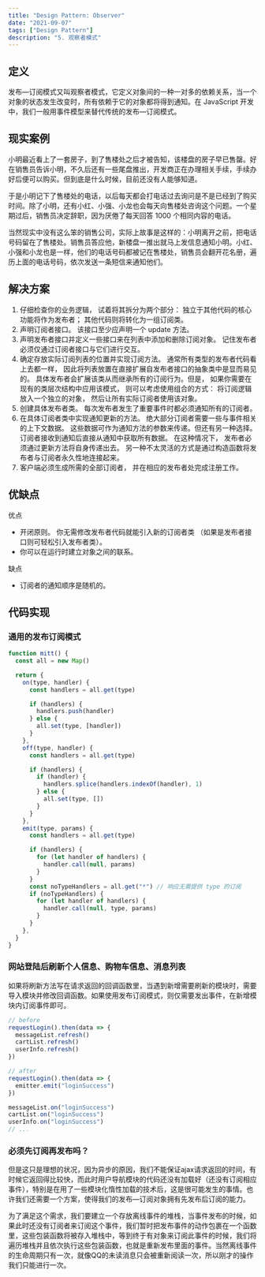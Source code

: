 ```yaml
---
title: "Design Pattern: Observer"
date: "2021-09-07"
tags: ["Design Pattern"]
description: "5. 观察者模式"
---
```


## 定义

发布—订阅模式又叫观察者模式，它定义对象间的一种一对多的依赖关系，当一个对象的状态发生改变时，所有依赖于它的对象都将得到通知。在 JavaScript 开发中，我们一般用事件模型来替代传统的发布—订阅模式。

## 现实案例

小明最近看上了一套房子，到了售楼处之后才被告知，该楼盘的房子早已售罄。好在销售员告诉小明，不久后还有一些尾盘推出，开发商正在办理相关手续，手续办好后便可以购买。但到底是什么时候，目前还没有人能够知道。

于是小明记下了售楼处的电话，以后每天都会打电话过去询问是不是已经到了购买时间。除了小明，还有小红、小强、小龙也会每天向售楼处咨询这个问题。一个星期过后，销售员决定辞职，因为厌倦了每天回答 1000 个相同内容的电话。

当然现实中没有这么笨的销售公司，实际上故事是这样的：小明离开之前，把电话号码留在了售楼处。销售员答应他，新楼盘一推出就马上发信息通知小明。小红、小强和小龙也是一样，他们的电话号码都被记在售楼处，销售员会翻开花名册，遍历上面的电话号码，依次发送一条短信来通知他们。

## 解决方案

1. 仔细检查你的业务逻辑， 试着将其拆分为两个部分： 独立于其他代码的核心功能将作为发布者； 其他代码则将转化为一组订阅类。
2. 声明订阅者接口。 该接口至少应声明一个 update 方法。
3. 声明发布者接口并定义一些接口来在列表中添加和删除订阅对象。 记住发布者必须仅通过订阅者接口与它们进行交互。
4. 确定存放实际订阅列表的位置并实现订阅方法。 通常所有类型的发布者代码看上去都一样， 因此将列表放置在直接扩展自发布者接口的抽象类中是显而易见的。 具体发布者会扩展该类从而继承所有的订阅行为。但是， 如果你需要在现有的类层次结构中应用该模式， 则可以考虑使用组合的方式： 将订阅逻辑放入一个独立的对象， 然后让所有实际订阅者使用该对象。
5. 创建具体发布者类。 每次发布者发生了重要事件时都必须通知所有的订阅者。
6. 在具体订阅者类中实现通知更新的方法。 绝大部分订阅者需要一些与事件相关的上下文数据。 这些数据可作为通知方法的参数来传递。但还有另一种选择。 订阅者接收到通知后直接从通知中获取所有数据。 在这种情况下， 发布者必须通过更新方法将自身传递出去。 另一种不太灵活的方式是通过构造函数将发布者与订阅者永久性地连接起来。
7. 客户端必须生成所需的全部订阅者， 并在相应的发布者处完成注册工作。

## 优缺点

优点

- 开闭原则。 你无需修改发布者代码就能引入新的订阅者类 （如果是发布者接口则可轻松引入发布者类）。
- 你可以在运行时建立对象之间的联系。

缺点

- 订阅者的通知顺序是随机的。

## 代码实现

### 通用的发布订阅模式

```js
function mitt() {
  const all = new Map()

  return {
    on(type, handler) {
      const handlers = all.get(type)

      if (handlers) {
        handlers.push(handler)
      } else {
        all.set(type, [handler])
      }
    },
    off(type, handler) {
      const handlers = all.get(type)

      if (handlers) {
        if (handler) {
          handlers.splice(handlers.indexOf(handler), 1)
        } else {
          all.set(type, [])
        }
      }
    },
    emit(type, params) {
      const handlers = all.get(type)

      if (handlers) {
        for (let handler of handlers) {
          handler.call(null, params)
        }
      }
      const noTypeHandlers = all.get("*") // 响应无需提供 type 的订阅
      if (noTypeHandlers) {
        for (let handler of handlers) {
          handler.call(null, type, params)
        }
      }
    },
  }
}
```

### 网站登陆后刷新个人信息、购物车信息、消息列表

如果将刷新方法写在请求返回的回调函数里，当遇到新增需要刷新的模块时，需要导入模块并修改回调函数。如果使用发布订阅模式，则仅需要发出事件，在新增模块内订阅事件即可。

```js
// before
requestLogin().then(data => {
  messageList.refresh()
  cartList.refresh()
  userInfo.refresh()
})

// after
requestLogin().then(data => {
  emitter.emit("loginSuccess")
})

messageList.on("loginSuccess")
cartList.on("loginSuccess")
userInfo.on("loginSuccess")
// ...
```

### 必须先订阅再发布吗？

但是这只是理想的状况，因为异步的原因，我们不能保证ajax请求返回的时间，有时候它返回得比较快，而此时用户导航模块的代码还没有加载好（还没有订阅相应事件），特别是在用了一些模块化惰性加载的技术后，这是很可能发生的事情。也许我们还需要一个方案，使得我们的发布—订阅对象拥有先发布后订阅的能力。

为了满足这个需求，我们要建立一个存放离线事件的堆栈，当事件发布的时候，如果此时还没有订阅者来订阅这个事件，我们暂时把发布事件的动作包裹在一个函数里，这些包装函数将被存入堆栈中，等到终于有对象来订阅此事件的时候，我们将遍历堆栈并且依次执行这些包装函数，也就是重新发布里面的事件。当然离线事件的生命周期只有一次，就像QQ的未读消息只会被重新阅读一次，所以刚才的操作我们只能进行一次。